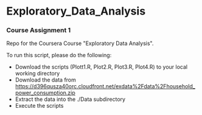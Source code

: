 # Exploratory_Data_Analysis

### Course Assignment 1

Repo for the Coursera Course "Exploratory Data Analysis".

To run this script, please do the following:

 * Download the scripts (Plott1.R, Plot2.R, Plot3.R, Plot4.R) to your local working directory
 * Download the data from https://d396qusza40orc.cloudfront.net/exdata%2Fdata%2Fhousehold_power_consumption.zip
 * Extract the data into the ./Data subdirectory
 * Execute the scripts
